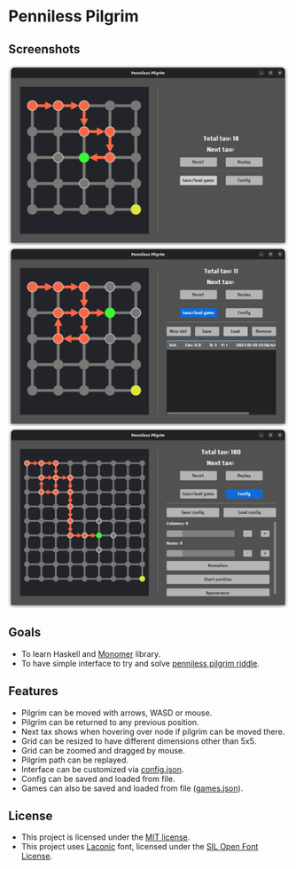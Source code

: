 # Penniless Pilgrim

## Screenshots
![Screenshot](readme/screenshot1.png)
![Screenshot](readme/screenshot2.png)
![Screenshot](readme/screenshot3.png)

## Goals
- To learn Haskell and [Monomer](https://github.com/fjvallarino/monomer) library.
- To have simple interface to try and solve [penniless pilgrim riddle](https://ed.ted.com/lessons/can-you-solve-the-penniless-pilgrim-riddle-daniel-finkel).

## Features
- Pilgrim can be moved with arrows, WASD or mouse.
- Pilgrim can be returned to any previous position.
- Next tax shows when hovering over node if pilgrim can be moved there.
- Grid can be resized to have different dimensions other than 5x5.
- Grid can be zoomed and dragged by mouse.
- Pilgrim path can be replayed.
- Interface can be customized via [config.json](config.json).
- Config can be saved and loaded from file.
- Games can also be saved and loaded from file ([games.json](games.json)).

## License
- This project is licensed under the [MIT license](LICENSE.md).
- This project uses [Laconic](https://www.fontsquirrel.com/fonts/laconic) font, licensed under the [SIL Open Font License](https://www.fontsquirrel.com/license/laconic).
